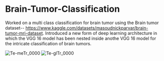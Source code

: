 # Brain-Tumor-Classification
 
Worked on a multi class classification for brain tumor using the Brain tumor dataset-- https://www.kaggle.com/datasets/masoudnickparvar/brain-tumor-mri-dataset. Introduced a new form of deep learning architecture in which the VGG 16 model has been nested inside anothe VGG 16 model for the intricate classification of brain tumors. 

![Te-meTr_0000](https://github.com/parththirwani/Brain-Tumor-Classification/assets/124462644/9f768519-92d3-4030-a64d-90d0c7ff0067)
![Te-glTr_0000](https://github.com/parththirwani/Brain-Tumor-Classification/assets/124462644/b9c93e9f-2b4f-46bc-9881-fd28ebaab653)
